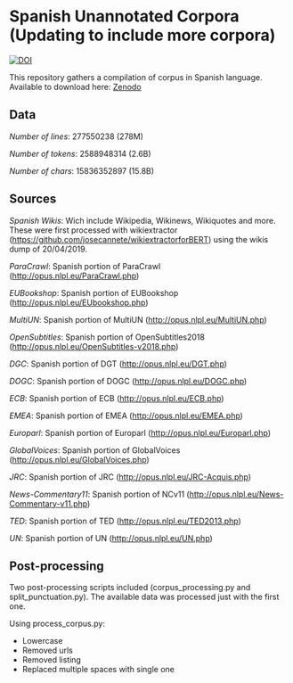 # Spanish Unannotated Corpora (Updating to include more corpora)

[![DOI](https://zenodo.org/badge/DOI/10.5281/zenodo.3066517.svg)](https://doi.org/10.5281/zenodo.3066517)

This repository gathers a compilation of corpus in Spanish language.
Available to download here: [Zenodo](https://zenodo.org/record/3066517/files/preprocessed.zip?download)

## Data

*Number of lines*: 277550238 (278M)

*Number of tokens*: 2588948314 (2.6B)

*Number of chars*: 15836352897 (15.8B)

## Sources

*Spanish Wikis*: Wich include Wikipedia, Wikinews, Wikiquotes and more. These were first processed with wikiextractor (https://github.com/josecannete/wikiextractorforBERT) using the wikis dump of 20/04/2019.

*ParaCrawl*: Spanish portion of ParaCrawl (http://opus.nlpl.eu/ParaCrawl.php)

*EUBookshop*: Spanish portion of EUBookshop (http://opus.nlpl.eu/EUbookshop.php)

*MultiUN*: Spanish portion of MultiUN (http://opus.nlpl.eu/MultiUN.php)

*OpenSubtitles*: Spanish portion of OpenSubtitles2018 (http://opus.nlpl.eu/OpenSubtitles-v2018.php)

*DGC*: Spanish portion of DGT (http://opus.nlpl.eu/DGT.php)

*DOGC*: Spanish portion of DOGC (http://opus.nlpl.eu/DOGC.php)

*ECB*: Spanish portion of ECB (http://opus.nlpl.eu/ECB.php)

*EMEA*: Spanish portion of EMEA (http://opus.nlpl.eu/EMEA.php)

*Europarl*: Spanish portion of Europarl (http://opus.nlpl.eu/Europarl.php)

*GlobalVoices*: Spanish portion of GlobalVoices (http://opus.nlpl.eu/GlobalVoices.php)

*JRC*: Spanish portion of JRC (http://opus.nlpl.eu/JRC-Acquis.php)

*News-Commentary11*: Spanish portion of NCv11 (http://opus.nlpl.eu/News-Commentary-v11.php)

*TED*: Spanish portion of TED (http://opus.nlpl.eu/TED2013.php)

*UN*: Spanish portion of UN (http://opus.nlpl.eu/UN.php)

## Post-processing

Two post-processing scripts included (corpus_processing.py and split_punctuation.py). The available data was processed just with the first one.

Using process_corpus.py:
- Lowercase
- Removed urls
- Removed listing
- Replaced multiple spaces with single one
